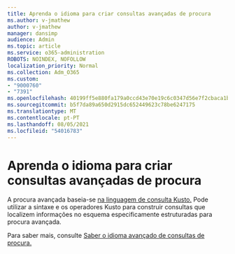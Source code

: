 ```yaml
---
title: Aprenda o idioma para criar consultas avançadas de procura
ms.author: v-jmathew
author: v-jmathew
manager: dansimp
audience: Admin
ms.topic: article
ms.service: o365-administration
ROBOTS: NOINDEX, NOFOLLOW
localization_priority: Normal
ms.collection: Adm_O365
ms.custom:
- "9000760"
- "7391"
ms.openlocfilehash: 40199ff5e880fa179a0ccd43e70e19c6c0347d56e7f2cbaca1b739dae2aede3d
ms.sourcegitcommit: b5f7da89a650d2915dc652449623c78be6247175
ms.translationtype: MT
ms.contentlocale: pt-PT
ms.lasthandoff: 08/05/2021
ms.locfileid: "54016783"
---
```

# <a name="learn-the-language-for-creating-advanced-hunting-queries"></a>Aprenda o idioma para criar consultas avançadas de procura

A procura avançada baseia-se [na linguagem de consulta Kusto.](https://go.microsoft.com/fwlink/?linkid=2144620) Pode utilizar a sintaxe e os operadores Kusto para [](https://go.microsoft.com/fwlink/?linkid=2144621) construir consultas que localizem informações no esquema especificamente estruturadas para procura avançada.

Para saber mais, consulte [Saber o idioma avançado de consultas de procura.](https://go.microsoft.com/fwlink/?linkid=2144518)
